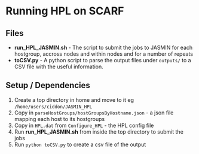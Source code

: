 # Running HPL on SCARF

## Files
* **run_HPL_JASMIN.sh** - The script to submit the jobs to JASMIN for each hostgroup, accross nodes and within nodes and for a number of repeats
* **toCSV.py** - A python script to parse the output files under `outputs/` to a CSV file with the useful information.

## Setup / Dependencies
1. Create a top directory in home and move to it eg `/home/users/ciddon/JASMIN_HPL`
2. Copy in `parseHostGroups/hostGroupsByHostname.json` - a json file mapping each host to its hostgroups
3. Copy in `HPL.dat` from `Configure_HPL` - the HPL config file
4. Run **run_HPL_JASMIN.sh** from inside the top directory to submit the jobs
5. Run `python toCSV.py` to create a csv file of the output
